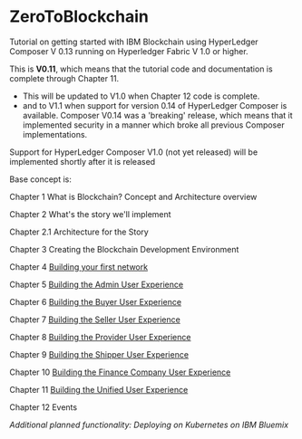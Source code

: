 # ZeroToBlockchain
Tutorial on getting started with IBM Blockchain using HyperLedger Composer V 0.13 running on Hyperledger Fabric V 1.0 or higher. 

This is **V0.11**, which means that the tutorial code and documentation is complete through Chapter 11. 
 - This will be updated to V1.0 when Chapter 12 code is complete.
 - and to V1.1 when support for version 0.14 of HyperLedger Composer is available. Composer V0.14 was a 'breaking' release, which means that it implemented security in a manner which broke all previous Composer implementations.  

Support for HyperLedger Composer V1.0 (not yet released) will be implemented shortly after it is released

Base concept is: 

Chapter 1 What is Blockchain? Concept and Architecture overview

Chapter 2 What's the story we'll implement

Chapter 2.1 Architecture for the Story

Chapter 3 Creating the Blockchain Development Environment

Chapter 4 [Building your first network](./Chapter04/README.md)

Chapter 5 [Building the Admin User Experience](./Chapter05/README.md)

Chapter 6 [Building the Buyer User Experience](./Chapter06/README.md)

Chapter 7 [Building the Seller User Experience](./Chapter07/README.md)

Chapter 8 [Building the Provider User Experience](./Chapter09/README.md)

Chapter 9 [Building the Shipper User Experience](./Chapter09/README.md)

Chapter 10 [Building the Finance Company User Experience](./Chapter10/README.md)

Chapter 11 [Building the Unified User Experience](./Chapter11/README.md)

Chapter 12 Events

*Additional planned functionality: Deploying on Kubernetes on IBM Bluemix*
